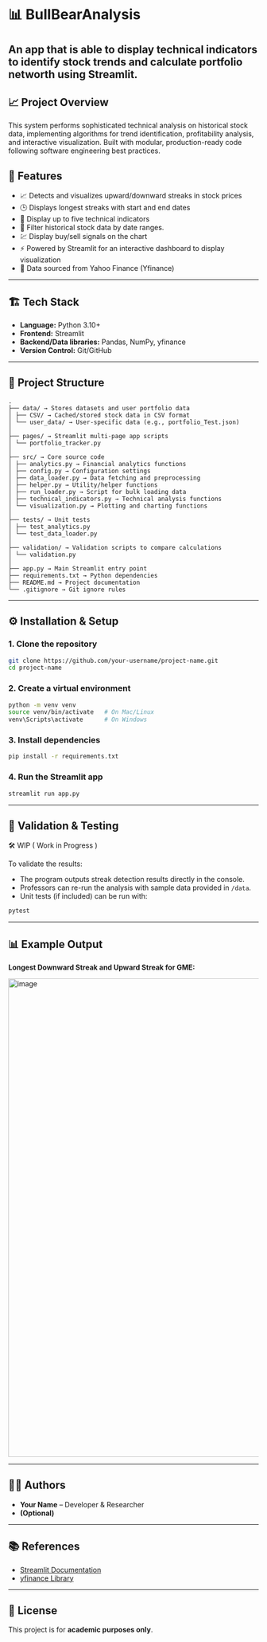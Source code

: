 # 📊 BullBearAnalysis

An app that is able to display technical indicators to identify stock trends and calculate portfolio networth using Streamlit.
---


## 📈 Project Overview

This system performs sophisticated technical analysis on historical stock data, implementing algorithms for trend identification, profitability analysis, and interactive visualization. Built with modular, production-ready code following software engineering best practices.

## 🚀 Features

* 📈 Detects and visualizes upward/downward streaks in stock prices
* 🕒 Displays longest streaks with start and end dates
* 📐 Display up to five technical indicators
* 🔎 Filter historical stock data by date ranges.
* 💹 Display buy/sell signals on the chart
* ⚡ Powered by Streamlit for an interactive dashboard to display visualization
* 💾 Data sourced from Yahoo Finance (Yfinance)

---

## 🏗️ Tech Stack

* **Language:** Python 3.10+
* **Frontend:** Streamlit
* **Backend/Data libraries:** Pandas, NumPy, yfinance
* **Version Control:** Git/GitHub

---

## 📂 Project Structure

```
.
├── data/ → Stores datasets and user portfolio data
│ ├── CSV/ → Cached/stored stock data in CSV format
│ └── user_data/ → User-specific data (e.g., portfolio_Test.json)
│
├── pages/ → Streamlit multi-page app scripts
│ └── portfolio_tracker.py
│
├── src/ → Core source code
│ ├── analytics.py → Financial analytics functions
│ ├── config.py → Configuration settings
│ ├── data_loader.py → Data fetching and preprocessing
│ ├── helper.py → Utility/helper functions
│ ├── run_loader.py → Script for bulk loading data
│ ├── technical_indicators.py → Technical analysis functions
│ └── visualization.py → Plotting and charting functions
│
├── tests/ → Unit tests
│ ├── test_analytics.py
│ └── test_data_loader.py
│
├── validation/ → Validation scripts to compare calculations
│ └── validation.py
│
├── app.py → Main Streamlit entry point
├── requirements.txt → Python dependencies
├── README.md → Project documentation
└── .gitignore → Git ignore rules
```

---

## ⚙️ Installation & Setup

### 1. Clone the repository

```bash
git clone https://github.com/your-username/project-name.git
cd project-name
```

### 2. Create a virtual environment

```bash
python -m venv venv
source venv/bin/activate   # On Mac/Linux
venv\Scripts\activate      # On Windows
```

### 3. Install dependencies

```bash
pip install -r requirements.txt
```

### 4. Run the Streamlit app

```bash
streamlit run app.py
```

---

## 🧪 Validation & Testing

🛠 WIP ( Work in Progress )

To validate the results:

* The program outputs streak detection results directly in the console.
* Professors can re-run the analysis with sample data provided in `/data`.
* Unit tests (if included) can be run with:

```bash
pytest
```

---

## 📊 Example Output

**Longest Downward Streak and Upward Streak for GME:**

<img width="1913" height="961" alt="image" src="https://github.com/user-attachments/assets/db483fd9-59bd-40ac-89dc-9e40c949b31b" />

---

## 👨‍💻 Authors

* **Your Name** – Developer & Researcher
* **(Optional)** 

---

## 📚 References

* [Streamlit Documentation](https://docs.streamlit.io/)
* [yfinance Library](https://pypi.org/project/yfinance/)

---

## 📜 License

This project is for **academic purposes only**.

